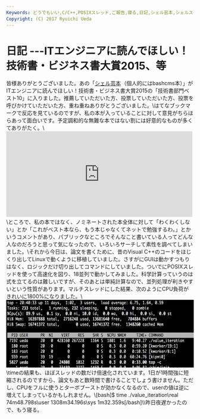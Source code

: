 ```yaml
---
Keywords: どうでもいい,C/C++,POSIXスレッド,ご報告,寝る,日記,シェル芸本,シェルスクリプト高速開発手法
Copyright: (C) 2017 Ryuichi Ueda
---
```


# 日記 ---ITエンジニアに読んでほしい！技術書・ビジネス書大賞2015、等
皆様ありがとうございました。あの「<a href="http://www.amazon.co.jp/gp/product/B00LBPGFJS/ref=as_li_ss_tl?ie=UTF8&camp=247&creative=7399&creativeASIN=B00LBPGFJS&linkCode=as2&tag=ryuichiueda-22">シェル芸本</a><img src="http://ir-jp.amazon-adsystem.com/e/ir?t=ryuichiueda-22&l=as2&o=9&a=B00LBPGFJS" width="1" height="1" border="0" alt="" style="border:none !important; margin:0px !important;" />（個人的にはbashcms本）」がITエンジニアに読んでほしい！技術書・ビジネス書大賞2015の「技術書部門ベスト10」に入りました。推薦していただいた方、投票していただいた方、投票を呼びかけていただいた方、重ね重ねありがとうございました。\\はてなブックマークで反応を見ているのですが、私の本が入っていることに対して意見がちらほらあって面白いです。予定調和的な無難な本ではない割には好意的なものが多くてありがたく。\\<iframe marginwidth="0" marginheight="0" src="http://b.hatena.ne.jp/entry.parts?url=http%3A%2F%2Fwww.shoeisha.co.jp%2Fcampaign%2Faward%2Fresult" scrolling="no" frameborder="0" height="230" width="500"><div class="hatena-bookmark-detail-info"><a href="http://www.shoeisha.co.jp/campaign/award/result">ITエンジニアに読んでほしい！技術書・ビジネス書 大賞 2015</a><a href="http://b.hatena.ne.jp/entry/www.shoeisha.co.jp/campaign/award/result">はてなブックマーク - ITエンジニアに読んでほしい！技術書・ビジネス書 大賞 2015</a></div></iframe>\\ところで、私の本ではなく、ノミネートされた本全体に対して「わくわくしない」とか「これがベスト本なら、もう本じゃなくてネットで勉強するわ。」とかいうコメントがあり、パブリックなところでそんなこと書いている人ってどんな人なのだろうと思って気になったので、いろいろサーチして素性を調べてしまいました。\\それから今日は、論文を書くために、昔のVisual C++のコードをほじくり出してLinuxで動くように移植していました。さすがにGUIは動かすつもりはなく、ロジックだけ切り出してコマンドにしていました。ついでにPOSIXスレッドを使って高速化を図り、18並列で動かしてみました。科学計算っていうのは式を立てるのは難しいですが、そのあとは単純計算なので、並列処理が利きやすいという性質があります。マルチスレッドにした結果、次のようにCPU負荷がきれいに1800%になりました。\\<a href="スクリーンショット-2015-01-20-20.40.19.png"><img src="スクリーンショット-2015-01-20-20.40.19-1024x299.png" alt="スクリーンショット 2015-01-20 20.40.19" width="625" height="182" class="aligncenter size-large wp-image-5010" /></a>\\timeの結果も、ほぼスレッドの数だけ倍速化されています。1日が1時間強に短縮されるのですから、論文もあと数時間で書けることでしょう書けません。ただし、CPUをフルに使うとターボブーストが効かなくなるので、userの値は逆に増えてしまっているかもしれません。\\[bash]\$ time ./value_iteration\real 74m48.798s\user 1308m34.196s\sys 1m32.359s\[/bash]\\\昨日夜遅かったので、もう寝る。
